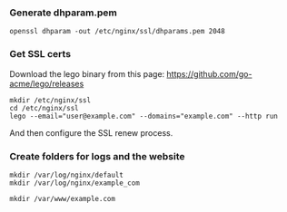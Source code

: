 ### Generate dhparam.pem

```
openssl dhparam -out /etc/nginx/ssl/dhparams.pem 2048
```

### Get SSL certs

Download the lego binary from this page: https://github.com/go-acme/lego/releases

```
mkdir /etc/nginx/ssl
cd /etc/nginx/ssl
lego --email="user@example.com" --domains="example.com" --http run
```

And then configure the SSL renew process.

### Create folders for logs and the website

```
mkdir /var/log/nginx/default
mkdir /var/log/nginx/example_com

mkdir /var/www/example.com
```

